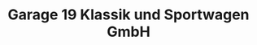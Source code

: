 ---
title: "Garage 19 Klassik und Sportwagen GmbH"
url: /bindlach/garage-19-klassik-und-sportwagen-gmbh/
shop: Autowerkstatt
---